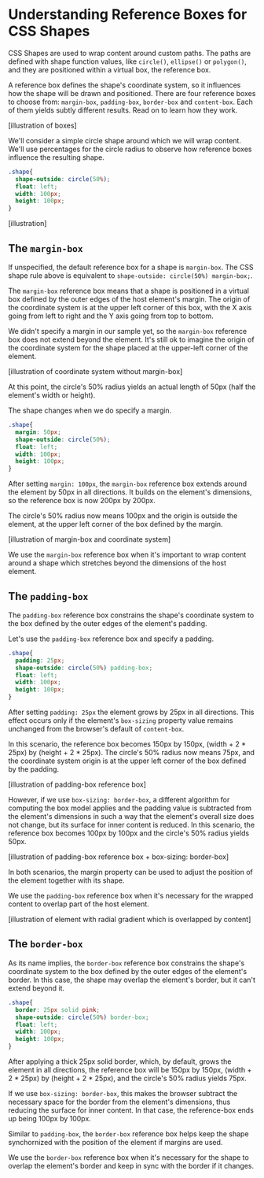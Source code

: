 # Understanding Reference Boxes for CSS Shapes

CSS Shapes are used to wrap content around custom paths. The paths are defined with shape function values, like `circle()`, `ellipse()` or `polygon()`, and they are positioned within a virtual box, the reference box.

A reference box defines the shape's coordinate system, so it influences how the shape will be drawn and positioned. There are four reference boxes to choose from: `margin-box`, `padding-box`, `border-box` and `content-box`. Each of them yields subtly different results. Read on to learn how they work.

[illustration of boxes]

We'll consider a simple circle shape around which we will wrap content. We'll use percentages for the circle radius to observe how reference boxes influence the resulting shape.

```css
.shape{
  shape-outside: circle(50%);
  float: left;
  width: 100px;
  height: 100px;
}
```

[illustration]

## The `margin-box`

If unspecified, the default reference box for a shape is `margin-box`. The CSS shape rule above is equivalent to `shape-outside: circle(50%) margin-box;`.

The `margin-box` reference box means that a shape is positioned in a virtual box defined by the outer edges of the host element's margin. The origin of the coordinate system is at the upper left corner of this box, with the X axis going from left to right and the Y axis going from top to bottom.

We didn't specify a margin in our sample yet, so the `margin-box` reference box does not extend beyond the element. It's still ok to imagine the origin of the coordinate system for the shape placed at the upper-left corner of the element.

[illustration of coordinate system without margin-box]

At this point, the circle's 50% radius yields an actual length of 50px (half the element's width or height).

The shape changes when we do specify a margin.

```css
.shape{
  margin: 50px;
  shape-outside: circle(50%);
  float: left;
  width: 100px;
  height: 100px;
}
```

After setting `margin: 100px`, the `margin-box` reference box extends around the element by 50px in all directions. It builds on the element's dimensions, so the reference box is now 200px by 200px.

The circle's 50% radius now means 100px and the origin is outside the element, at the upper left corner of the box defined by the margin.

[illustration of margin-box and coordinate system]

We use the `margin-box` reference box when it's important to wrap content around a shape which stretches beyond the dimensions of the host element.

## The `padding-box`

The `padding-box` reference box constrains the shape's coordinate system to the box defined by the outer edges of the element's padding.

Let's use the `padding-box` reference box and specify a padding.

```css
.shape{
  padding: 25px;
  shape-outside: circle(50%) padding-box;
  float: left;
  width: 100px;
  height: 100px;
}
```

After setting `padding: 25px` the element grows by 25px in all directions. This effect occurs only if the element's `box-sizing` property value remains unchanged from the browser's default of `content-box`.

In this scenario, the reference box becomes 150px by 150px, (width + 2 * 25px) by (height + 2 * 25px). The circle's 50% radius now means 75px, and the coordinate system origin is at the upper left corner of the box defined by the padding.

[illustration of padding-box reference box]

However, if we use `box-sizing: border-box`, a different algorithm for computing the box model applies and the padding value is subtracted from the element's dimensions in such a way that the element's overall size does not change, but its surface for inner content is reduced. In this scenario, the reference box becomes 100px by 100px and the circle's 50% radius yields 50px.

[illustration of padding-box reference box + box-sizing: border-box]

In both scenarios, the margin property can be used to adjust the position of the element together with its shape.

We use the `padding-box` reference box when it's necessary for the wrapped content to overlap part of the host element.

[illustration of element with radial gradient which is overlapped by content]

## The `border-box`

As its name implies, the `border-box` reference box constrains the shape's coordinate system to the box defined by the outer edges of the element's border. In this case, the shape may overlap the element's border, but it can't extend beyond it.

```css
.shape{
  border: 25px solid pink;
  shape-outside: circle(50%) border-box;
  float: left;
  width: 100px;
  height: 100px;
}
```

After applying a thick 25px solid border, which, by default, grows the element in all directions, the reference box will be 150px by 150px, (width + 2 * 25px) by (height + 2 * 25px), and the circle's 50% radius yields 75px.

If we use `box-sizing: border-box`, this makes the browser subtract the necessary space for the border from the element's dimensions, thus reducing the surface for inner content. In that case, the reference-box ends up being 100px by 100px.

Similar to `padding-box`, the `border-box` reference box helps keep the shape synchornized with the position of the element if margins are used.

We use the `border-box` reference box when it's necessary for the shape to overlap the element's border and keep in sync with the border if it changes.
